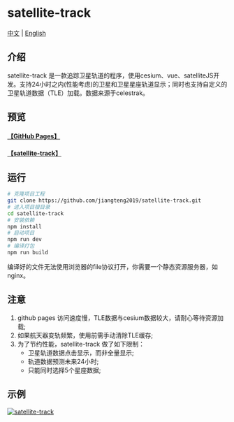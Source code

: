 # satellite-track
[中文](https://github.com/jiangteng2019/satellite-track#readme) | [English](https://github.com/jiangteng2019/satellite-track/blob/master/README.en.md)

## 介绍

satellite-track 是一款追踪卫星轨道的程序，使用cesium、vue、satelliteJS开发。支持24小时之内(性能考虑)的卫星和卫星星座轨道显示；同时也支持自定义的卫星轨道数据（TLE）加载。数据来源于celestrak。

## 预览
#### [【GitHub Pages】](https://jiangteng2019.github.io/satellite-track/)
#### [【satellite-track】](http://120.48.134.120:10181/satellite-track/)

## 运行
```sh
# 克隆项目工程
git clone https://github.com/jiangteng2019/satellite-track.git
# 进入项目根目录
cd satellite-track
# 安装依赖
npm install
# 启动项目
npm run dev
# 编译打包
npm run build
```
编译好的文件无法使用浏览器的file协议打开，你需要一个静态资源服务器，如 nginx。

## 注意
1. github pages 访问速度慢，TLE数据与cesium数据较大，请耐心等待资源加载;
1. 如果航天器变轨频繁，使用前需手动清除TLE缓存;
1. 为了节约性能，satellite-track 做了如下限制：
    - 卫星轨道数据点击显示，而非全量显示;
    - 轨道数据预测未来24小时;
    - 只能同时选择5个星座数据;


## 示例
[![satellite-track](https://img2023.cnblogs.com/blog/1038573/202303/1038573-20230317144305572-182523586.jpg "satellite-track")](https://img2023.cnblogs.com/blog/1038573/202303/1038573-20230317144305572-182523586.jpg "satellite-track")

